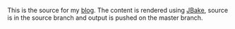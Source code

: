 This is the source for my [blog](http://www.galiglobal.com/). The content is rendered using [JBake](http://jbake.org/), source is in the source branch and output is pushed on the master branch.
